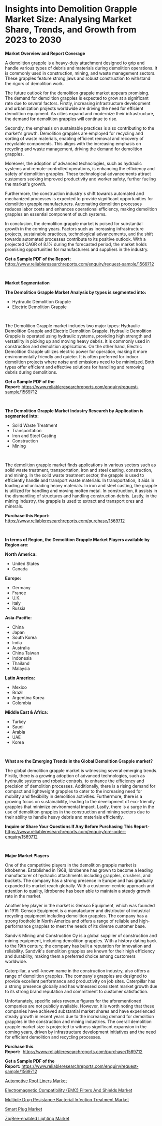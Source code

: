 <p><h1>Insights into Demolition Grapple Market Size: Analysing Market Share, Trends, and Growth from 2023 to 2030</h1></p><p><strong>Market Overview and Report Coverage</strong></p>
<p><p>A demolition grapple is a heavy-duty attachment designed to grip and handle various types of debris and materials during demolition operations. It is commonly used in construction, mining, and waste management sectors. These grapples feature strong jaws and robust construction to withstand the rigors of demolition work.</p><p>The future outlook for the demolition grapple market appears promising. The demand for demolition grapples is expected to grow at a significant rate due to several factors. Firstly, increasing infrastructure development and urbanization projects worldwide are driving the need for efficient demolition equipment. As cities expand and modernize their infrastructure, the demand for demolition grapples will continue to rise.</p><p>Secondly, the emphasis on sustainable practices is also contributing to the market's growth. Demolition grapples are employed for recycling and sorting of waste materials, enabling efficient removal and recovery of recyclable components. This aligns with the increasing emphasis on recycling and waste management, driving the demand for demolition grapples.</p><p>Moreover, the adoption of advanced technologies, such as hydraulic systems and remote-controlled operations, is enhancing the efficiency and safety of demolition grapples. These technological advancements attract customers seeking improved productivity and worker safety, further fueling the market's growth.</p><p>Furthermore, the construction industry's shift towards automated and mechanized processes is expected to provide significant opportunities for demolition grapple manufacturers. Automating demolition processes reduces labor costs and enhances operational efficiency, making demolition grapples an essential component of such systems.</p><p>In conclusion, the demolition grapple market is poised for substantial growth in the coming years. Factors such as increasing infrastructure projects, sustainable practices, technological advancements, and the shift towards automated processes contribute to its positive outlook. With a projected CAGR of 8.1% during the forecasted period, the market holds promising opportunities for manufacturers and suppliers in the industry.</p></p>
<p><strong>Get a Sample PDF of the Report:</strong> <a href="https://www.reliableresearchreports.com/enquiry/request-sample/1569712">https://www.reliableresearchreports.com/enquiry/request-sample/1569712</a></p>
<p>&nbsp;</p>
<p><strong>Market Segmentation</strong></p>
<p><strong>The Demolition Grapple Market Analysis by types is segmented into:</strong></p>
<p><ul><li>Hydraulic Demolition Grapple</li><li>Electric Demolition Grapple</li></ul></p>
<p>&nbsp;</p>
<p><p>The Demolition Grapple market includes two major types: Hydraulic Demolition Grapple and Electric Demolition Grapple. Hydraulic Demolition Grapple is operated using hydraulic systems, providing high strength and versatility in picking up and moving heavy debris. It is commonly used in construction and demolition applications. On the other hand, Electric Demolition Grapple utilizes electric power for operation, making it more environmentally friendly and quieter. It is often preferred for indoor demolition projects where noise and emissions need to be minimized. Both types offer efficient and effective solutions for handling and removing debris during demolitions.</p></p>
<p><strong>Get a Sample PDF of the Report:</strong>&nbsp;<a href="https://www.reliableresearchreports.com/enquiry/request-sample/1569712">https://www.reliableresearchreports.com/enquiry/request-sample/1569712</a></p>
<p>&nbsp;</p>
<p><strong>The Demolition Grapple Market Industry Research by Application is segmented into:</strong></p>
<p><ul><li>Solid Waste Treatment</li><li>Transportation</li><li>Iron and Steel Casting</li><li>Construction</li><li>Mining</li></ul></p>
<p>&nbsp;</p>
<p><p>The demolition grapple market finds applications in various sectors such as solid waste treatment, transportation, iron and steel casting, construction, and mining. In the solid waste treatment sector, the grapple is used to efficiently handle and transport waste materials. In transportation, it aids in loading and unloading heavy materials. In iron and steel casting, the grapple is utilized for handling and moving molten metal. In construction, it assists in the dismantling of structures and handling construction debris. Lastly, in the mining industry, the grapple is used to extract and transport ores and minerals.</p></p>
<p><strong>Purchase this Report:</strong>&nbsp; <a href="https://www.reliableresearchreports.com/purchase/1569712">https://www.reliableresearchreports.com/purchase/1569712</a></p>
<p>&nbsp;</p>
<p><strong>In terms of Region, the Demolition Grapple Market Players available by Region are:</strong></p>
<p>
    <p> <strong> North America: </strong>
        <ul>
            <li>United States</li>
            <li>Canada</li>
        </ul>
        </p> 
    <p> <strong> Europe: </strong>
        <ul>
            <li>Germany</li>
            <li>France</li>
            <li>U.K.</li>
            <li>Italy</li>
            <li>Russia</li>
        </ul>
        </p> 
    <p> <strong> Asia-Pacific: </strong>
        <ul>
            <li>China</li>
            <li>Japan</li>
            <li>South Korea</li>
            <li>India</li>
            <li>Australia</li>
            <li>China Taiwan</li>
            <li>Indonesia</li>
            <li>Thailand</li>
            <li>Malaysia</li>
        </ul>
        </p> 
    <p> <strong> Latin America: </strong>
        <ul>
            <li>Mexico</li>
            <li>Brazil</li>
            <li>Argentina Korea</li>
            <li>Colombia</li>
        </ul>
        </p> 
    <p> <strong> Middle East & Africa: </strong>
        <ul>
            <li>Turkey</li>
            <li>Saudi</li>
            <li>Arabia</li>
            <li>UAE</li>
            <li>Korea</li>
        </ul>
    </p>
    </p>
<p>&nbsp;</p>
<p><strong>What are the Emerging Trends in the Global Demolition Grapple market?</strong></p>
<p><p>The global demolition grapple market is witnessing several emerging trends. Firstly, there is a growing adoption of advanced technologies, such as hydraulic systems and robotic controls, to enhance the efficiency and precision of demolition processes. Additionally, there is a rising demand for compact and lightweight grapples to cater to the increasing need for mobility and flexibility in demolition activities. Furthermore, there is a growing focus on sustainability, leading to the development of eco-friendly grapples that minimize environmental impact. Lastly, there is a surge in the use of demolition grapples in the construction and mining sectors due to their ability to handle heavy debris and materials efficiently.</p></p>
<p><strong>Inquire or Share Your Questions If Any Before Purchasing This Report</strong>- <a href="https://www.reliableresearchreports.com/enquiry/pre-order-enquiry/1569712">https://www.reliableresearchreports.com/enquiry/pre-order-enquiry/1569712</a></p>
<p>&nbsp;</p>
<p><strong>Major Market Players</strong></p>
<p><p>One of the competitive players in the demolition grapple market is Idrobenne. Established in 1968, Idrobenne has grown to become a leading manufacturer of hydraulic attachments including grapples, crushers, and buckets. The company has a strong presence in Europe and has gradually expanded its market reach globally. With a customer-centric approach and attention to quality, Idrobenne has been able to maintain a steady growth rate in the market.</p><p>Another key player in the market is Gensco Equipment, which was founded in 1919. Gensco Equipment is a manufacturer and distributor of industrial recycling equipment including demolition grapples. The company has a strong foothold in North America and offers a range of reliable and high-performance grapples to meet the needs of its diverse customer base.</p><p>Sandvik Mining and Construction Oy is a global supplier of construction and mining equipment, including demolition grapples. With a history dating back to the 19th century, the company has built a reputation for innovation and reliability. Sandvik's demolition grapples are known for their high efficiency and durability, making them a preferred choice among customers worldwide.</p><p>Caterpillar, a well-known name in the construction industry, also offers a range of demolition grapples. The company's grapples are designed to provide excellent performance and productivity on job sites. Caterpillar has a strong presence globally and has witnessed consistent market growth due to its strong brand reputation and commitment to customer satisfaction.</p><p>Unfortunately, specific sales revenue figures for the aforementioned companies are not publicly available. However, it is worth noting that these companies have achieved substantial market shares and have experienced steady growth in recent years due to the increasing demand for demolition grapples in the construction and mining industries. The overall demolition grapple market size is projected to witness significant expansion in the coming years, driven by infrastructure development initiatives and the need for efficient demolition and recycling processes.</p></p>
<p><strong>Purchase this Report:</strong>&nbsp;&nbsp;<a href="https://www.reliableresearchreports.com/purchase/1569712">https://www.reliableresearchreports.com/purchase/1569712</a></p>
<p></p>
<p><strong>Get a Sample PDF of the Report:</strong>&nbsp;<a href="https://www.reliableresearchreports.com/enquiry/request-sample/1569712">https://www.reliableresearchreports.com/enquiry/request-sample/1569712</a></p>
<p><p><a href="https://github.com/Chiragrp22/Market-Research-Report-List-1/blob/main/automotive-roof-liners-market.md">Automotive Roof Liners Market</a></p><p><a href="https://medium.com/@chiragreportprime/electromagnetic-compatibility-emc-filters-and-shields-market-size-reveals-the-best-marketing-5bc05704795f">Electromagnetic Compatibility (EMC) Filters And Shields Market</a></p><p><a href="https://medium.com/@sainreportprime/multiple-drug-resistance-bacterial-infection-treatment-market-competitive-analysis-market-trends-64c68afefec4">Multiple Drug Resistance Bacterial Infection Treatment Market</a></p><p><a href="https://www.linkedin.com/pulse/smart-plug-market-size-share-amp-trends-analysis-report-application/">Smart Plug Market</a></p><p><a href="https://www.linkedin.com/pulse/zigbee-enabled-lighting-market-research-report-provides-thorough-lweye/">ZigBee-enabled Lighting Market</a></p></p>